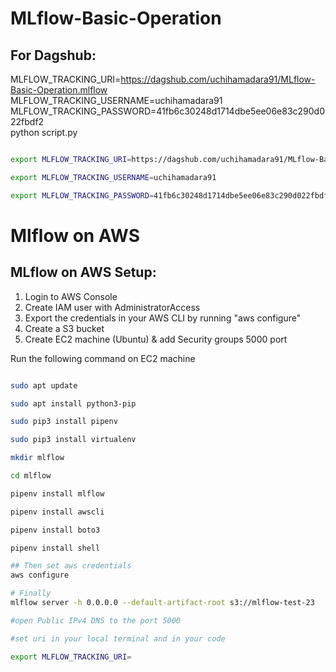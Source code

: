 # MLflow-Basic-Operation




## For Dagshub:

MLFLOW_TRACKING_URI=https://dagshub.com/uchihamadara91/MLflow-Basic-Operation.mlflow \
MLFLOW_TRACKING_USERNAME=uchihamadara91 \
MLFLOW_TRACKING_PASSWORD=41fb6c30248d1714dbe5ee06e83c290d022fbdf2 \
python script.py



```bash

export MLFLOW_TRACKING_URI=https://dagshub.com/uchihamadara91/MLflow-Basic-Operation.mlflow

export MLFLOW_TRACKING_USERNAME=uchihamadara91

export MLFLOW_TRACKING_PASSWORD=41fb6c30248d1714dbe5ee06e83c290d022fbdf2


``` 


# Mlflow on AWS

## MLflow on AWS Setup:

1. Login to AWS Console
2. Create IAM user with AdministratorAccess
3. Export the credentials in your AWS CLI by running "aws configure"
4. Create a S3 bucket
5. Create EC2 machine (Ubuntu) & add Security groups 5000 port

Run the following command on EC2 machine
```bash

sudo apt update

sudo apt install python3-pip

sudo pip3 install pipenv

sudo pip3 install virtualenv

mkdir mlflow

cd mlflow

pipenv install mlflow

pipenv install awscli

pipenv install boto3

pipenv install shell

## Then set aws credentials
aws configure

# Finally
mlflow server -h 0.0.0.0 --default-artifact-root s3://mlflow-test-23

#open Public IPv4 DNS to the port 5000

#set uri in your local terminal and in your code

export MLFLOW_TRACKING_URI=

```